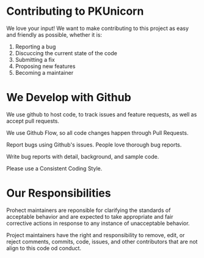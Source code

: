 # Contributing to PKUnicorn
We love your input! We want to make contributing to this project as easy and friendly as possible, whether it is:
1. Reporting a bug
2. Discuccing the current state of the code
3. Submitting a fix
4. Proposing new features
5. Becoming a maintainer

# We Develop with Github
We use github to host code, to track issues and feature requests, as well as accept pull requests.

We use Github Flow, so all code changes happen through Pull Requests.

Report bugs using Github's issues. People love thorough bug reports.

Write bug reports with detail, background, and sample code.

Please use a Consistent Coding Style.

# Our Responsibilities
Prohect maintainers are reponsible for clarifying the standards of acceptable behavior and are expected to take appropriate and fair corrective actions in response to any instance of unacceptable behavior.

Project maintainers have the right and responsibility to remove, edit, or reject comments, commits, code, issues, and other contributors that are not align to this code od conduct.
